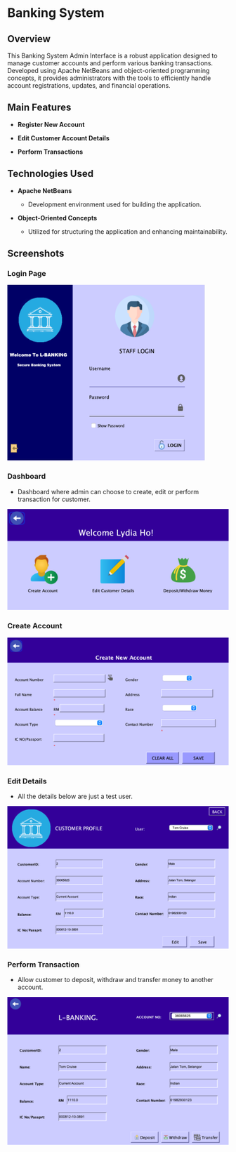 # Banking System

## Overview

This Banking System Admin Interface is a robust application designed to manage customer accounts and perform various banking transactions. Developed using Apache NetBeans and object-oriented programming concepts, it provides administrators with the tools to efficiently handle account registrations, updates, and financial operations.

## Main Features

- **Register New Account**

- **Edit Customer Account Details**

- **Perform Transactions**


## Technologies Used

- **Apache NetBeans**
  - Development environment used for building the application.
  
- **Object-Oriented Concepts**
  - Utilized for structuring the application and enhancing maintainability.

## Screenshots

### Login Page
<img src="interface/Login.png" alt="Login Page" width="450" height="400"/>

### Dashboard
- Dashboard where admin can choose to create, edit or perform transaction for customer.
<img src="interface/Dashboard.png" alt="Login Page" width="550"/>

### Create Account
<img src="interface/Create.png" alt="Login Page" width="550"/>

### Edit Details
- All the details below are just a test user.  
<img src="interface/Edit.png" alt="Login Page" width="550"/>

### Perform Transaction
- Allow customer to deposit, withdraw and transfer money to another account. 
<img src="interface/Deposit.png" alt="Login Page" width="550"/>
